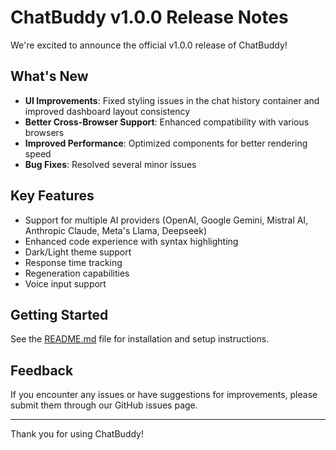# ChatBuddy v1.0.0 Release Notes

We're excited to announce the official v1.0.0 release of ChatBuddy!

## What's New

- **UI Improvements**: Fixed styling issues in the chat history container and improved dashboard layout consistency
- **Better Cross-Browser Support**: Enhanced compatibility with various browsers
- **Improved Performance**: Optimized components for better rendering speed
- **Bug Fixes**: Resolved several minor issues

## Key Features

- Support for multiple AI providers (OpenAI, Google Gemini, Mistral AI, Anthropic Claude, Meta's Llama, Deepseek)
- Enhanced code experience with syntax highlighting
- Dark/Light theme support
- Response time tracking
- Regeneration capabilities
- Voice input support

## Getting Started

See the [README.md](https://github.com/Xenonesis/chatbuddypro-/blob/master/README.md) file for installation and setup instructions.

## Feedback

If you encounter any issues or have suggestions for improvements, please submit them through our GitHub issues page.

---

Thank you for using ChatBuddy! 